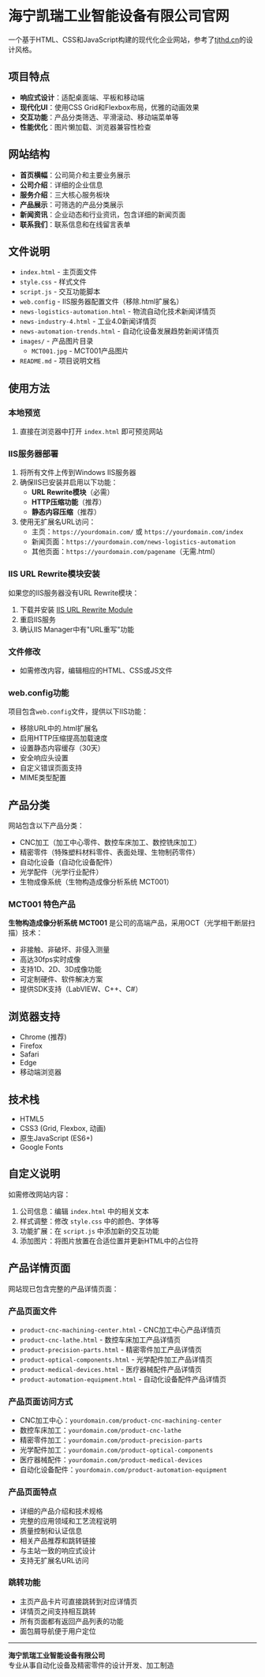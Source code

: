 # 海宁凯瑞工业智能设备有限公司官网

一个基于HTML、CSS和JavaScript构建的现代化企业网站，参考了[tjthd.cn](https://tjthd.cn/)的设计风格。

## 项目特点

- **响应式设计**：适配桌面端、平板和移动端
- **现代化UI**：使用CSS Grid和Flexbox布局，优雅的动画效果
- **交互功能**：产品分类筛选、平滑滚动、移动端菜单等
- **性能优化**：图片懒加载、浏览器兼容性检查

## 网站结构

- **首页横幅**：公司简介和主要业务展示
- **公司介绍**：详细的企业信息
- **服务介绍**：三大核心服务板块
- **产品展示**：可筛选的产品分类展示
- **新闻资讯**：企业动态和行业资讯，包含详细的新闻页面
- **联系我们**：联系信息和在线留言表单

## 文件说明

- `index.html` - 主页面文件
- `style.css` - 样式文件
- `script.js` - 交互功能脚本
- `web.config` - IIS服务器配置文件（移除.html扩展名）
- `news-logistics-automation.html` - 物流自动化技术新闻详情页
- `news-industry-4.html` - 工业4.0新闻详情页
- `news-automation-trends.html` - 自动化设备发展趋势新闻详情页
- `images/` - 产品图片目录
  - `MCT001.jpg` - MCT001产品图片
- `README.md` - 项目说明文档

## 使用方法

### 本地预览
1. 直接在浏览器中打开 `index.html` 即可预览网站

### IIS服务器部署
1. 将所有文件上传到Windows IIS服务器
2. 确保IIS已安装并启用以下功能：
   - **URL Rewrite模块**（必需）
   - **HTTP压缩功能**（推荐）
   - **静态内容压缩**（推荐）
3. 使用无扩展名URL访问：
   - 主页：`https://yourdomain.com/` 或 `https://yourdomain.com/index`
   - 新闻页面：`https://yourdomain.com/news-logistics-automation`
   - 其他页面：`https://yourdomain.com/pagename`（无需.html）

### IIS URL Rewrite模块安装
如果您的IIS服务器没有URL Rewrite模块：
1. 下载并安装 [IIS URL Rewrite Module](https://www.iis.net/downloads/microsoft/url-rewrite)
2. 重启IIS服务
3. 确认IIS Manager中有"URL重写"功能

### 文件修改
- 如需修改内容，编辑相应的HTML、CSS或JS文件

### web.config功能
项目包含`web.config`文件，提供以下IIS功能：
- 移除URL中的.html扩展名
- 启用HTTP压缩提高加载速度
- 设置静态内容缓存（30天）
- 安全响应头设置
- 自定义错误页面支持
- MIME类型配置

## 产品分类

网站包含以下产品分类：
- CNC加工（加工中心零件、数控车床加工、数控铣床加工）
- 精密零件（特殊塑料材料零件、表面处理、生物制药零件）
- 自动化设备（自动化设备配件）
- 光学配件（光学行业配件）
- 生物成像系统（生物构造成像分析系统 MCT001）

### MCT001 特色产品

**生物构造成像分析系统 MCT001** 是公司的高端产品，采用OCT（光学相干断层扫描）技术：
- 非接触、非破坏、非侵入测量
- 高达30fps实时成像
- 支持1D、2D、3D成像功能
- 可定制硬件、软件解决方案
- 提供SDK支持（LabVIEW、C++、C#）

## 浏览器支持

- Chrome (推荐)
- Firefox
- Safari
- Edge
- 移动端浏览器

## 技术栈

- HTML5
- CSS3 (Grid, Flexbox, 动画)
- 原生JavaScript (ES6+)
- Google Fonts

## 自定义说明

如需修改网站内容：
1. 公司信息：编辑 `index.html` 中的相关文本
2. 样式调整：修改 `style.css` 中的颜色、字体等
3. 功能扩展：在 `script.js` 中添加新的交互功能
4. 添加图片：将图片放置在合适位置并更新HTML中的占位符

## 产品详情页面

网站现已包含完整的产品详情页面：

### 产品页面文件
- `product-cnc-machining-center.html` - CNC加工中心产品详情页
- `product-cnc-lathe.html` - 数控车床加工产品详情页
- `product-precision-parts.html` - 精密零件加工产品详情页
- `product-optical-components.html` - 光学配件加工产品详情页
- `product-medical-devices.html` - 医疗器械配件产品详情页
- `product-automation-equipment.html` - 自动化设备配件产品详情页

### 产品页面访问方式
- CNC加工中心：`yourdomain.com/product-cnc-machining-center`
- 数控车床加工：`yourdomain.com/product-cnc-lathe`
- 精密零件加工：`yourdomain.com/product-precision-parts`
- 光学配件加工：`yourdomain.com/product-optical-components`
- 医疗器械配件：`yourdomain.com/product-medical-devices`
- 自动化设备配件：`yourdomain.com/product-automation-equipment`

### 产品页面特点
- 详细的产品介绍和技术规格
- 完整的应用领域和工艺流程说明
- 质量控制和认证信息
- 相关产品推荐和跳转链接
- 与主站一致的响应式设计
- 支持无扩展名URL访问

### 跳转功能
- 主页产品卡片可直接跳转到对应详情页
- 详情页之间支持相互跳转
- 所有页面都有返回产品列表的功能
- 面包屑导航便于用户定位

---

**海宁凯瑞工业智能设备有限公司**  
专业从事自动化设备及精密零件的设计开发、加工制造 